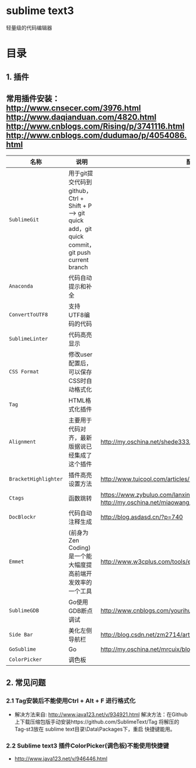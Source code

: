 # sublime text3
轻量级的代码编辑器

# 目录
## 1. 插件
常用插件安装：   
http://www.cnsecer.com/3976.html  
http://www.daqianduan.com/4820.html  
http://www.cnblogs.com/Rising/p/3741116.html  
http://www.cnblogs.com/dudumao/p/4054086.html  
----------------------------------------------------------
名称 | 说明 | 配置详解
------------- | ------------- | -------------
`SublimeGit` |  用于git提交代码到github，Ctrl + Shift + P --> git quick add，git quick commit，git push current branch | 
`Anaconda` | 代码自动提示和补全 | 
`ConvertToUTF8` | 支持UTF8编码的代码 | 
`SublimeLinter` | 代码高亮显示 | 
`CSS Format` | 修改user配置后，可以保存CSS时自动格式化 | 
`Tag` | HTML格式化插件 |
`Alignment` | 主要用于代码对齐，最新版据说已经集成了这个插件 | http://my.oschina.net/shede333/blog/170536
`BracketHighlighter` | 插件高亮设置方法 | http://www.tuicool.com/articles/reQJBj
`Ctags` | 函数跳转 | https://www.zybuluo.com/lanxinyuchs/note/33551，http://my.oschina.net/miaowang/blog/197060
`DocBlockr` | 代码自动注释生成 | http://blog.asdasd.cn/?p=740
`Emmet` | (前身为 Zen Coding) 是一个能大幅度提高前端开发效率的一个工具 | http://www.w3cplus.com/tools/emmet-cheat-sheet.html
`SublimeGDB` | Go使用GDB断点调试 | http://www.cnblogs.com/yourihua/archive/2012/11/12/2766763.html
`Side Bar` | 美化左侧导航栏 | http://blog.csdn.net/zm2714/article/details/8064259
`GoSublime` | Go | http://my.oschina.net/mrcuix/blog/153249
`ColorPicker` | 调色板 | 


## 2. 常见问题
### 2.1 Tag安装后不能使用Ctrl + Alt + F 进行格式化
* 解决方法来自: http://www.java123.net/v/934921.html
  解决方法：在Github上下载压缩包版手动安装https://github.com/SublimeText/Tag 将解压的Tag-st3放在   sublime text目录\Data\Packages下，重启 
快捷键能用。

### 2.2 Sublime text3 插件ColorPicker(调色板)不能使用快捷键
* http://www.java123.net/v/946446.html